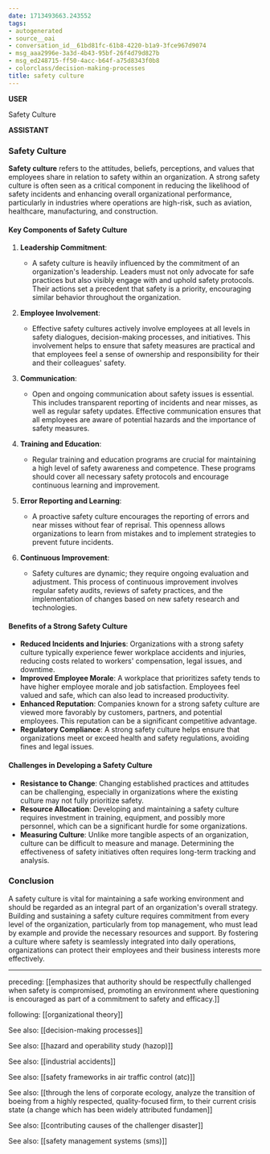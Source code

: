 ```yaml
---
date: 1713493663.243552
tags:
- autogenerated
- source__oai
- conversation_id__61bd81fc-61b8-4220-b1a9-3fce967d9074
- msg_aaa2996e-3a3d-4b43-95bf-26f4d79d827b
- msg_ed248715-ff50-4acc-b64f-a75d8343f0b8
- colorclass/decision-making-processes
title: safety culture
---
```


**USER**

Safety Culture


**ASSISTANT**

### Safety Culture

**Safety culture** refers to the attitudes, beliefs, perceptions, and values that employees share in relation to safety within an organization. A strong safety culture is often seen as a critical component in reducing the likelihood of safety incidents and enhancing overall organizational performance, particularly in industries where operations are high-risk, such as aviation, healthcare, manufacturing, and construction.

#### Key Components of Safety Culture

1. **Leadership Commitment**:
   - A safety culture is heavily influenced by the commitment of an organization's leadership. Leaders must not only advocate for safe practices but also visibly engage with and uphold safety protocols. Their actions set a precedent that safety is a priority, encouraging similar behavior throughout the organization.

2. **Employee Involvement**:
   - Effective safety cultures actively involve employees at all levels in safety dialogues, decision-making processes, and initiatives. This involvement helps to ensure that safety measures are practical and that employees feel a sense of ownership and responsibility for their and their colleagues' safety.

3. **Communication**:
   - Open and ongoing communication about safety issues is essential. This includes transparent reporting of incidents and near misses, as well as regular safety updates. Effective communication ensures that all employees are aware of potential hazards and the importance of safety measures.

4. **Training and Education**:
   - Regular training and education programs are crucial for maintaining a high level of safety awareness and competence. These programs should cover all necessary safety protocols and encourage continuous learning and improvement.

5. **Error Reporting and Learning**:
   - A proactive safety culture encourages the reporting of errors and near misses without fear of reprisal. This openness allows organizations to learn from mistakes and to implement strategies to prevent future incidents.

6. **Continuous Improvement**:
   - Safety cultures are dynamic; they require ongoing evaluation and adjustment. This process of continuous improvement involves regular safety audits, reviews of safety practices, and the implementation of changes based on new safety research and technologies.

#### Benefits of a Strong Safety Culture

- **Reduced Incidents and Injuries**: Organizations with a strong safety culture typically experience fewer workplace accidents and injuries, reducing costs related to workers' compensation, legal issues, and downtime.
- **Improved Employee Morale**: A workplace that prioritizes safety tends to have higher employee morale and job satisfaction. Employees feel valued and safe, which can also lead to increased productivity.
- **Enhanced Reputation**: Companies known for a strong safety culture are viewed more favorably by customers, partners, and potential employees. This reputation can be a significant competitive advantage.
- **Regulatory Compliance**: A strong safety culture helps ensure that organizations meet or exceed health and safety regulations, avoiding fines and legal issues.

#### Challenges in Developing a Safety Culture

- **Resistance to Change**: Changing established practices and attitudes can be challenging, especially in organizations where the existing culture may not fully prioritize safety.
- **Resource Allocation**: Developing and maintaining a safety culture requires investment in training, equipment, and possibly more personnel, which can be a significant hurdle for some organizations.
- **Measuring Culture**: Unlike more tangible aspects of an organization, culture can be difficult to measure and manage. Determining the effectiveness of safety initiatives often requires long-term tracking and analysis.

### Conclusion

A safety culture is vital for maintaining a safe working environment and should be regarded as an integral part of an organization's overall strategy. Building and sustaining a safety culture requires commitment from every level of the organization, particularly from top management, who must lead by example and provide the necessary resources and support. By fostering a culture where safety is seamlessly integrated into daily operations, organizations can protect their employees and their business interests more effectively.


---

preceding: [[emphasizes that authority should be respectfully challenged when safety is compromised, promoting an environment where questioning is encouraged as part of a commitment to safety and efficacy.]]  


following: [[organizational theory]]

See also: [[decision-making processes]]


See also: [[hazard and operability study (hazop)]]


See also: [[industrial accidents]]


See also: [[safety frameworks in air traffic control (atc)]]


See also: [[through the lens of corporate ecology, analyze the transition of boeing from a highly respected, quality-focused firm, to their current crisis state (a change which has been widely attributed fundamen]]


See also: [[contributing causes of the challenger disaster]]


See also: [[safety management systems (sms)]]